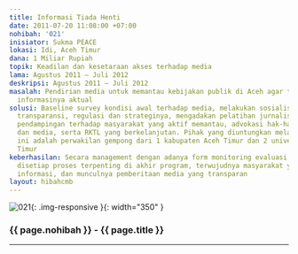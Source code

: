 ```yaml
---
title: Informasi Tiada Henti
date: 2011-07-20 11:08:00 +07:00
nohibah: '021'
inisiator: Sukma PEACE
lokasi: Idi, Aceh Timur
dana: 1 Miliar Rupiah
topik: Keadilan dan kesetaraan akses terhadap media
lama: Agustus 2011 – Juli 2012
deskripsi: Agustus 2011 – Juli 2012
masalah: Pendirian media untuk memantau kebijakan publik di Aceh agar transparan dan
  informasinya aktual
solusi: Baseline survey kondisi awal terhadap media, melakukan sosialisasi program
  transparansi, regulasi dan strateginya, mengadakan pelatihan jurnalistik, melakukan
  pendampingan terhadap masyarakat yang aktif memantau, advokasi hak-hak masyarakat
  dan media, serta RKTL yang berkelanjutan. Pihak yang diuntungkan melalui proyek
  ini adalah perwakilan gempong dari 1 kabupaten Aceh Timur dan 2 universitas di Aceh
  Timur
keberhasilan: Secara management dengan adanya form monitoring evaluasi yang akan digunakan
  disetiap proses terpenting di akhir program, terwujudnya masyarakat yang peduli
  informasi, dan munculnya pemberitaan media yang transparan
layout: hibahcmb
---
```


![021](/static/img/hibahcmb/021.png){: .img-responsive }{: width="350" }

### {{ page.nohibah }} - {{ page.title }}

---
